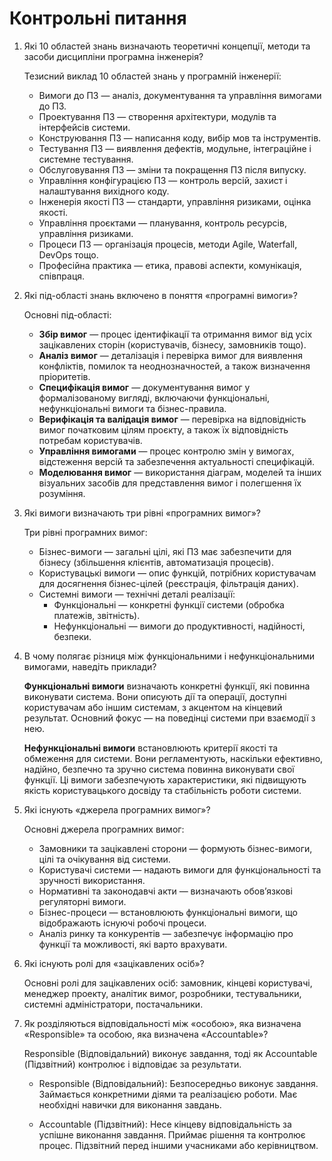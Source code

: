 # Контрольні питання

1. Які 10 областей знань визначають теоретичні концепції, методи та засоби дисципліни програмна інженерія?
    
    Тезисний виклад 10 областей знань у програмній інженерії:
    - Вимоги до ПЗ — аналіз, документування та управління вимогами до ПЗ.
    - Проектування ПЗ — створення архітектури, модулів та інтерфейсів системи.
    - Конструювання ПЗ — написання коду, вибір мов та інструментів.
    - Тестування ПЗ — виявлення дефектів, модульне, інтеграційне і системне тестування.
    - Обслуговування ПЗ — зміни та покращення ПЗ після випуску.
    - Управління конфігурацією ПЗ — контроль версій, захист і налаштування вихідного коду.
    - Інженерія якості ПЗ — стандарти, управління ризиками, оцінка якості.
    - Управління проєктами — планування, контроль ресурсів, управління ризиками.
    - Процеси ПЗ — організація процесів, методи Agile, Waterfall, DevOps тощо.
    - Професійна практика — етика, правові аспекти, комунікація, співпраця.
1. Які під-області знань включено в поняття «програмні вимоги»?

    Основні під-області:
    - **Збір вимог** — процес ідентифікації та отримання вимог від усіх зацікавлених сторін (користувачів, бізнесу, замовників тощо).
    - **Аналіз вимог** — деталізація і перевірка вимог для виявлення конфліктів, помилок та неоднозначностей, а також визначення пріоритетів.
    - **Специфікація вимог** — документування вимог у формалізованому вигляді, включаючи функціональні, нефункціональні вимоги та бізнес-правила.
    - **Верифікація та валідація вимог** — перевірка на відповідність вимог початковим цілям проєкту, а також їх відповідність потребам користувачів.
    - **Управління вимогами** — процес контролю змін у вимогах, відстеження версій та забезпечення актуальності специфікацій.
    - **Моделювання вимог** — використання діаграм, моделей та інших візуальних засобів для представлення вимог і полегшення їх розуміння.
1. Які вимоги визначають три рівні «програмних вимог»?

    Три рівні програмних вимог:
    - Бізнес-вимоги — загальні цілі, які ПЗ має забезпечити для бізнесу (збільшення клієнтів, автоматизація процесів).
    - Користувацькі вимоги — опис функцій, потрібних користувачам для досягнення бізнес-цілей (реєстрація, фільтрація даних).
    - Системні вимоги — технічні деталі реалізації:
        - Функціональні — конкретні функції системи (обробка платежів, звітність).
        - Нефункціональні — вимоги до продуктивності, надійності, безпеки.
1. В чому полягає різниця між функціональними і нефункціональними вимогами, наведіть приклади?

    **Функціональні вимоги** визначають конкретні функції, які повинна виконувати система. Вони описують дії та операції, доступні користувачам або іншим системам, з акцентом на кінцевий результат. Основний фокус — на поведінці системи при взаємодії з нею.

    **Нефункціональні вимоги** встановлюють критерії якості та обмеження для системи. Вони регламентують, наскільки ефективно, надійно, безпечно та зручно система повинна виконувати свої функції. Ці вимоги забезпечують характеристики, які підвищують якість користувацького досвіду та стабільність роботи системи.
1. Які існують «джерела програмних вимог»?

    Основні джерела програмних вимог:
    - Замовники та зацікавлені сторони — формують бізнес-вимоги, цілі та очікування від системи.
    - Користувачі системи — надають вимоги для функціональності та зручності використання.
    - Нормативні та законодавчі акти — визначають обов’язкові регуляторні вимоги.
    - Бізнес-процеси — встановлюють функціональні вимоги, що відображають існуючі робочі процеси.
    - Аналіз ринку та конкурентів — забезпечує інформацію про функції та можливості, які варто врахувати.
1. Які існують ролі для «зацікавлених осіб»?

    Основні ролі для зацікавлених осіб: замовник, кінцеві користувачі, менеджер проекту, аналітик вимог, розробники, тестувальники, системні адміністратори, постачальники.
1. Як розділяються відповідальності між «особою», яка визначена «Responsible» та особою, яка визначена «Accountable»?

    Responsible (Відповідальний) виконує завдання, тоді як Accountable (Підзвітний) контролює і відповідає за результати.
    
    - Responsible (Відповідальний):
        Безпосередньо виконує завдання.
        Займається конкретними діями та реалізацією роботи.
        Має необхідні навички для виконання завдань.

    - Accountable (Підзвітний):
        Несе кінцеву відповідальність за успішне виконання завдання.
        Приймає рішення та контролює процес.
        Підзвітний перед іншими учасниками або керівництвом.